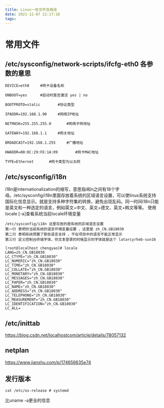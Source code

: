 ```yaml
---
title: Linux一些文件及用途
date: 2021-12-07 22:17:18
tags:
---
```


# 常用文件
## /etc/sysconfig/network-scripts/ifcfg-eth0 各参数的意思

```
DEVICE=eth0     #网卡设备名称

ONBOOT=yes      #启动时是否激活 yes | no

BOOTPROTO=static        #协议类型

IPADDR=192.168.1.90     #网络IP地址

NETMASK=255.255.255.0       #网络子网地址

GATEWAY=192.168.1.1     #网关地址

BROADCAST=192.168.1.255     #广播地址

HWADDR=00:0C:29:FE:1A:09        #网卡MAC地址

TYPE=Ethernet       #网卡类型为以太网
```

## /etc/sysconfig/i18n

i18n是internationalization的缩写，意思指i和n之间有18个字母。/etc/sysconfig/i18n里面存放着系统的区域语言设置，可以使linux系统支持国际化信息显示。就是支持多种字符集的转换，避免出现乱码。同一时间i18n只能是英文和一种选定的语言，例如英文+中文、英文+德文、英文+韩文等等。
使用locale [-a]查看系统当前locale环境变量

```
/etc/sysconfig/i18n 这里存放的是系统的区域语言设置
第一行 表明你当前系统的语言环境变量设置 ，这里是 zh_CN.GB18030
第二行 表明系统预置了那些语言支持 ，不在项目中的语言不能正常显示
第三行 定义控制台终端字体，你文本登录的时候显示的字体就是这个 latarcyrheb-sun16
```

```
[root@localhost chengyao]# locale  
LANG=zh_CN.GB18030  
LC_CTYPE="zh_CN.GB18030"  
LC_NUMERIC="zh_CN.GB18030"  
LC_TIME="zh_CN.GB18030"  
LC_COLLATE="zh_CN.GB18030"  
LC_MONETARY="zh_CN.GB18030"  
LC_MESSAGES="zh_CN.GB18030"  
LC_PAPER="zh_CN.GB18030"  
LC_NAME="zh_CN.GB18030"  
LC_ADDRESS="zh_CN.GB18030"  
LC_TELEPHONE="zh_CN.GB18030"  
LC_MEASUREMENT="zh_CN.GB18030"  
LC_IDENTIFICATION="zh_CN.GB18030"  
LC_ALL=  
```

## /etc/inittab

https://blog.csdn.net/localhostcom/article/details/78057132

## netplan

https://www.jianshu.com/p/174656635e74

## 发行版本
```shell
cat /etc/os-release # systemd
```
比uname -a更全的信息